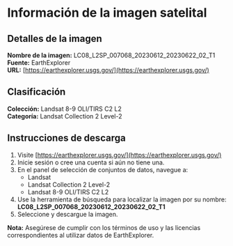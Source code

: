 
# Información de la imagen satelital

## Detalles de la imagen

**Nombre de la imagen:** LC08_L2SP_007068_20230612_20230622_02_T1  
**Fuente:** EarthExplorer  
**URL:** [https://earthexplorer.usgs.gov/](https://earthexplorer.usgs.gov/)

## Clasificación

**Colección:** Landsat 8-9 OLI/TIRS C2 L2  
**Categoría:** Landsat Collection 2 Level-2

## Instrucciones de descarga

1. Visite [https://earthexplorer.usgs.gov/](https://earthexplorer.usgs.gov/)
2. Inicie sesión o cree una cuenta si aún no tiene una.
3. En el panel de selección de conjuntos de datos, navegue a:
    - Landsat
    - Landsat Collection 2 Level-2
    - Landsat 8-9 OLI/TIRS C2 L2
4. Use la herramienta de búsqueda para localizar la imagen por su nombre: **LC08_L2SP_007068_20230612_20230622_02_T1**
5. Seleccione y descargue la imagen.

**Nota:** Asegúrese de cumplir con los términos de uso y las licencias correspondientes al utilizar datos de EarthExplorer.
